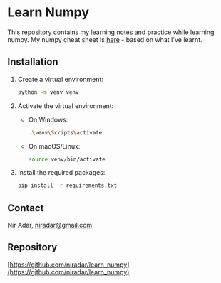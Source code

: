 # Learn Numpy

This repository contains my learning notes and practice while learning numpy.
My numpy cheat sheet is [here](https://docs.google.com/document/d/1UMzfdqypX0Bj7t29av2ldQjeRSF_xkyhAPXGeF6y9KA/edit?usp=sharing) - based on what I've learnt.

## Installation

1. Create a virtual environment:
    ```sh
    python -m venv venv
    ```

2. Activate the virtual environment:
    - On Windows:
        ```sh
        .\venv\Scripts\activate
        ```
    - On macOS/Linux:
        ```sh
        source venv/bin/activate
        ```

3. Install the required packages:
    ```sh
    pip install -r requirements.txt
    ```

## Contact

Nir Adar, [niradar@gmail.com](mailto:niradar@gmail.com)

## Repository

[https://github.com/niradar/learn_numpy](https://github.com/niradar/learn_numpy)